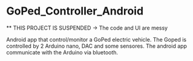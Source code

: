 # GoPed_Controller_Android
** THIS PROJECT IS SUSPENDED -> The code and UI are messy

Android app that control/monitor a GoPed electric vehicle.
The Goped is controlled by 2 Arduino nano, DAC and some sensores.
The android app communicate with the Arduino via bluetooth.

